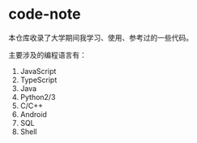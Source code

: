 # code-note

本仓库收录了大学期间我学习、使用、参考过的一些代码。

主要涉及的编程语言有：

1. JavaScript
2. TypeScript
3. Java
4. Python2/3
5. C/C++
6. Android
7. SQL
8. Shell



